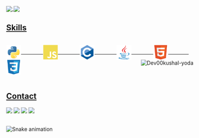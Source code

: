 </br>

 <div>
  <a href="https://github.com/Dev00kushal">
   <img align="center" height="120" src="https://github-readme-stats.vercel.app/api/top-langs/?username=Dev00kushal&layout=compact&langs_count=16&theme=dracula"/>
  <img align="center" src="https://github-readme-stats.vercel.app/api?username=Dev00kushal&show_icons=true&theme=dracula&include_all_commits=true&count_private=true&hide=issues"/>
</div>
 
 ## Skills
<div style="display: inline_block"><br>
  <img height="40" align="center" alt="Dev00kushal" height="30" width="40" src="https://raw.githubusercontent.com/devicons/devicon/master/icons/python/python-original.svg">
 &nbsp;&nbsp;&nbsp;&nbsp;&nbsp;&nbsp;&nbsp;&nbsp;&nbsp;&nbsp;&nbsp;&nbsp;&nbsp;
  <img height="40" align="center" alt="Dev00kushal-Js" height="30" width="40" src="https://raw.githubusercontent.com/devicons/devicon/master/icons/javascript/javascript-plain.svg">
 &nbsp;&nbsp;&nbsp;&nbsp;&nbsp;&nbsp;&nbsp;&nbsp;&nbsp;&nbsp;&nbsp;&nbsp;&nbsp;
  <img height="40" align="center" alt="Dev00kushal-React" height="30" width="40" src="https://raw.githubusercontent.com/devicons/devicon/master/icons/c/c-original.svg">
 &nbsp;&nbsp;&nbsp;&nbsp;&nbsp;&nbsp;&nbsp;&nbsp;&nbsp;&nbsp;&nbsp;&nbsp;&nbsp;
  <img height="40" align="center" alt="Dev00kushal-Redux" height="30" width="40" src="https://raw.githubusercontent.com/devicons/devicon/master/icons/java/java-original.svg">
 &nbsp;&nbsp;&nbsp;&nbsp;&nbsp;&nbsp;&nbsp;&nbsp;&nbsp;&nbsp;&nbsp;&nbsp;&nbsp;
  <img height="40" align="center" alt="Dev00kushal-HTML" height="30" width="40" src="https://raw.githubusercontent.com/devicons/devicon/master/icons/html5/html5-original.svg">
 &nbsp;&nbsp;&nbsp;&nbsp;&nbsp;&nbsp;&nbsp;&nbsp;&nbsp;&nbsp;&nbsp;&nbsp;&nbsp;
  <img height="40" align="center" alt="Dev00kushal-CSS" height="30" width="40" src="https://raw.githubusercontent.com/devicons/devicon/master/icons/css3/css3-original.svg">
  <img align="right" height="180em" alt="Dev00kushal-yoda" src="https://media.giphy.com/media/l44Qqz6gO6JiVV3pu/giphy.gif">
</div>
  
</br>

## Contact 
<div> 
  <a href="https://www.linkedin.com/in/kushal-chaulagain-15a093254/" target="_blank"><img src="https://img.shields.io/badge/-LinkedIn-%230077B5?style=for-the-badge&logo=linkedin&logoColor=white" target="_blank"></a> 
  <a href="https://www.facebook.com/kushal.chaulagain.716/" target="_blank"><img src="https://img.shields.io/badge/-Facebook-%23EA4335?style=for-the-badge&logo=facebook&logoColor=white" target="_blank"></a>
  <a href="https://www.instagram.com/kus_hal09/" target="_blank"><img src="https://img.shields.io/badge/-Instagram-%23E4405F?style=for-the-badge&logo=instagram&logoColor=white" target="_blank"></a>
  <a href = "dev00kushal@gmail.com"><img src="https://img.shields.io/badge/-Gmail-%23333?style=for-the-badge&logo=gmail&logoColor=white" target="_blank"></a>
 </br>
</br>
 
  ![Snake animation](https://github.com/eagrundy/eagrundy/blob/output/github-contribution-grid-snake.svg)
 
</div>
